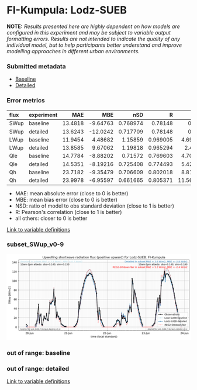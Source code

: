 # FI-Kumpula: Lodz-SUEB

**NOTE:** *Results presented here are highly dependent on how models are configured in this experiment and may be subject to variable output formatting errors. Results are not intended to indicate the quality of any individual model, but to help participants better understand and improve modelling approaches in different urban environments.*

### Submitted metadata

- [Baseline](Lodz-SUEB_FI-Kumpula_baseline_attrs.md)
- [Detailed](Lodz-SUEB_FI-Kumpula_detailed_attrs.md)

### Error metrics

| flux   | experiment   |     MAE |       MBE |      nSD |        R |     5th |    95th |    RMSE |    cRMSE |     AMBE |    1-nSD |       1-R |   nSkewness |   nKurtosis |   Overlap |
|:-------|:-------------|--------:|----------:|---------:|---------:|--------:|--------:|--------:|---------:|---------:|---------:|----------:|------------:|------------:|----------:|
| SWup   | baseline     | 13.4818 |  -9.64763 | 0.768974 | 0.78148  |  0.35   | 14.5665 | 30.313  | 0.624056 |  9.64763 | 0.231035 | 0.21852   |   0.39359   |   1.01648   | 0.151964  |
| SWup   | detailed     | 13.6243 | -12.0242  | 0.717709 | 0.78148  |  0.42   | 21.9054 | 31.2838 | 0.627181 | 12.0242  | 0.282299 | 0.21852   |   0.39359   |   1.01648   | 0.124465  |
| LWup   | baseline     | 11.9454 |   4.48682 | 1.15859  | 0.969005 |  4.6977 | 30.3447 | 17.0197 | 0.311404 |  4.48682 | 0.158589 | 0.0309949 |   2.21401   |   1.1494    | 0.0968183 |
| LWup   | detailed     | 13.8585 |   9.67062 | 1.19818  | 0.965294 |  2.441  | 43.1452 | 20.8293 | 0.349921 |  9.67062 | 0.198179 | 0.0347059 |   3.4731    |   1.25363   | 0.100692  |
| Qle    | baseline     | 14.7784 |  -8.88202 | 0.71572  | 0.769603 |  4.7068 | 26.6536 | 25.8238 | 0.640792 |  8.88202 | 0.284279 | 0.230397  |   0.0740723 |   0.080157  | 0.316048  |
| Qle    | detailed     | 14.5351 |  -8.19216 | 0.725408 | 0.774493 |  5.4234 | 25.4813 | 25.3687 | 0.634485 |  8.19216 | 0.274591 | 0.225507  |   0.0762192 |   0.0593433 | 0.295695  |
| Qh     | baseline     | 23.7182 |  -9.35479 | 0.706609 | 0.802018 |  8.8109 | 41.2348 | 36.9453 | 0.604871 |  9.35479 | 0.293392 | 0.197982  |   0.0394331 |   0.0586836 | 0.22131   |
| Qh     | detailed     | 23.9978 |  -6.95597 | 0.661665 | 0.805371 | 11.5644 | 43.4863 | 36.706  | 0.609941 |  6.95597 | 0.338336 | 0.194629  |   0.0616826 |   0.232243  | 0.1899    |

 - MAE: mean absolute error (close to 0 is better)
 - MBE: mean bias error (close to 0 is better)
 - NSD: ratio of model to obs standard deviation (close to 1 is better)
 - R: Pearson's correlation (close to 1 is better)
 - all others: closer to 0 is better

[Link to variable definitions](../modelattrs/variable_definitions.md)

### <a name="subset_swup_v0-9"></a>subset_SWup_v0-9
[![Lodz-SUEB_FI-Kumpula_subset_SWup_v0-9.png](Lodz-SUEB_FI-Kumpula_subset_SWup_v0-9.png)](Lodz-SUEB_FI-Kumpula_subset_SWup_v0-9.png)

### out of range: baseline


### out of range: detailed



[Link to variable definitions](../modelattrs/variable_definitions.md)

